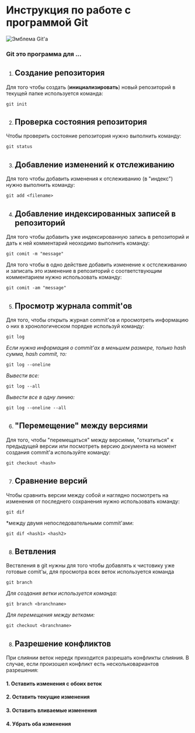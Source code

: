 # Инструкция по работе с программой Git

![Эмблема Git'а](Git_Logo_full-2048x855.png)

### Git это программа для ...

1. ## Создание репозитория

Для того чтобы создать (**инициализировать**) новый репозиторий в текущей папке используется команда:

    git init

2. ## Проверка состояния  репозитория

Чтобы проверить состояние репозитория нужно выполнить команду:

    git status

3. ## Добавление изменений к отслеживанию

Для того чтобы добавить изменения к отслеживанию (в "индекс") нужно выполнить команду:

    git add <filename>

4. ## Добавление индексированных записей в репозиторий 

Для того чтобы добавить уже индексированную запись в репозиторий и дать к ней комментарий неоходимо выполнить команду:

    git comit -m "message"

Для того чтобы в одно действие добавить изменение к остслеживанию и записать это изменение в репозиторий с соответствующим комментарием нужно использовать команду:

    git comit -am "message"

5. ## Просмотр журнала commit'ов

Для того, чтобы открыть журнал commit'ов и просмотреть информацию о них в хронологическом порядке используй команду:

    git log

*Если нужна информация о commit'ах в меньшем размере, только hash сумма, hash commit, то:*

    git log --oneline

*Вывести все:*

    git log --all

*Вывести все в одну линию:*

    git log --oneline --all

6. ## "Перемещение" между версиями

Для того, чтобы "перемещаться" между версиями, "откатиться" к предыдущей версии или посмотреть версию документа на момент создания commit'а используйте команду:

    git checkout <hash>

7. ## Сравнение версий 

Чтобы сравнить версии между собой и наглядно посмотреть на изменения от последнего сохранения нужно использовать команду:

    git dif

*между двумя непоследовательными commit'ами:

    git dif <hash1> <hash2>

8. ## Ветвления

Вествления в git нужны для того чтобы добавлять к чистовику уже готовые comit'ы, для просмотра всех веток используется команда

    git branch

*Для создания ветки используется команда:*

    git branch <branchname>

*Для перемещения между ветками:*

    git checkout <branchname>

8. ## Разрешение конфликтов

При слиянии веток нередк приходится разрешать конфликты слияния. В случае, если произошел конфликт есть нескольковариантов разрешения:
#### 1. Оставить изменения с обоих веток
#### 2. Оставить текущие изменения
#### 3. Оставить вливаемые изменения
#### 4. Убрать оба изменения